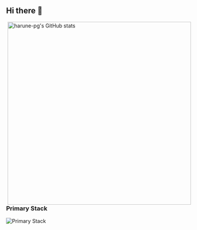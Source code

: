 ## Hi there 👋

<img align=right width=500px src="https://github-readme-stats.vercel.app/api?username=harune-pg&show_icons=true&theme=transparent" alt="harune-pg's GitHub stats">

### Primary Stack
![Primary Stack](https://skillicons.dev/icons?i=py,django)
<!-- ### Currently Learning -->
<!-- ![Currently Learning](https://skillicons.dev/icons?i=react,aws) -->
